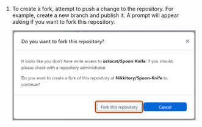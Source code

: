 1. To create a fork, attempt to push a change to the repository. For example, create a new branch and publish it. A prompt will appear asking if you want to fork this repository. 

   ![Screenshot of the "Create a fork prompt" window. A button, labeled "Fork this repository", is highlighted with an orange outline.](/assets/images/help/desktop/create-fork-button-windows.png)

